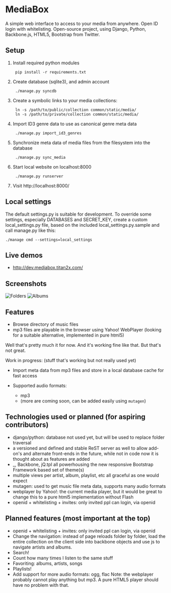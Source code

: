 MediaBox
========
A simple web interface to access to your media from anywhere.  Open ID
login with whitelisting. Open-source project, using Django, Python,
Backbone.js, HTML5, Bootstrap from Twitter.


Setup
-----
1. Install required python modules

        pip install -r requirements.txt

2. Create database (sqlite3), and admin account

        ./manage.py syncdb

3. Create a symbolic links to your media collections:

        ln -s /path/to/public/collection common/static/media/
        ln -s /path/to/private/collection common/static/media/

4. Import ID3 genre data to use as canonical genre meta data

        ./manage.py import_id3_genres

5. Synchronize meta data of media files from the filesystem into the database

        ./manage.py sync_media

6. Start local website on localhost:8000

        ./manage.py runserver

7. Visit http://localhost:8000/


Local settings
--------------
The default settings.py is suitable for development. To override some
settings, especially DATABASES and SECRET_KEY, create a custom
local_settings.py file, based on the included local_settings.py.sample
and call manage.py like this:

    ./manage cmd --settings=local_settings


Live demos
----------
- http://dev.mediabox.titan2x.com/


Screenshots
-----------
![Folders](https://github.com/janosgyerik/mediabox/raw/master/common/static/screenshots/folders1.png)
![Albums](https://github.com/janosgyerik/mediabox/raw/master/common/static/screenshots/album1.png)


Features
--------
- Browse directory of music files
- mp3 files are playable in the browser using Yahoo! WebPlayer
  (looking for a suitable alternative, implemented in pure html5)

Well that's pretty much it for now. And it's working fine like that. But that's not great.

Work in progress: (stuff that's working but not really used yet) 
- Import meta data from mp3 files and store in a local database cache for fast access
- Supported audio formats:

    - mp3
    - (more are coming soon, can be added easily using `mutagen`)


Technologies used or planned (for aspiring contributors)
--------------------------------------------------------
- django/python: database not used yet, but will be used to replace folder traversal
- a versioned and defined and stable ReST server as well to allow add-on's and alternate front-ends in the future, while not in code now it is thought about as features are added
- \_, Backbone, jQ.tpl all powerhousing the new responsive Bootstrap Framework based set of theme(s)
- multiple views per artist, album, playlist, etc all graceful as one would expect
- mutagen: used to get music file meta data, supports many audio formats
- webplayer by Yahoo!: the current media player, but it would be great to change this
  to a pure html5 implementation without Flash
- openid + whitelisting + invites: only invited ppl can login, via openid


Planned features (most important at the top)
--------------------------------------------
- openid + whitelisting + invites: only invited ppl can login, via openid
- Change the navigation: instead of page reloads folder by folder, load the entire
  collection on the client side into backbone objects and use js to navigate artists and albums.
- Search!
- Count how many times I listen to the same stuff
- Favoriting: albums, artists, songs
- Playlists!
- Add support for more audio formats: ogg, flac
  Note: the webplayer probably cannot play anything but mp3.
  A pure HTML5 player should have no problem with that.

